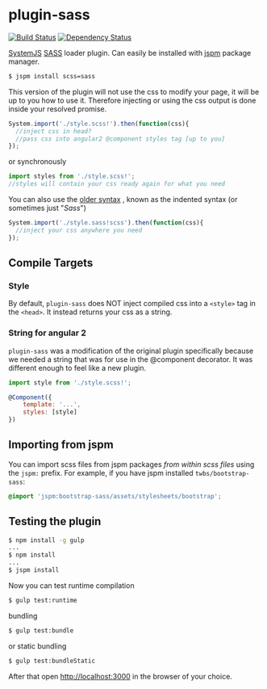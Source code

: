 # plugin-sass

[![Build Status](https://travis-ci.org/KarlPurk/plugin-sass.svg?branch=master)](https://travis-ci.org/KarlPurk/plugin-sass)
[![Dependency Status](https://david-dm.org/KarlPurk/plugin-sass.svg)](https://david-dm.org/KarlPurk/plugin-sass)

[SystemJS](https://github.com/systemjs/systemjs)
[SASS](http://sass-lang.com) loader plugin. Can easily be installed with
[jspm](http://jspm.io) package manager.

```sh
$ jspm install scss=sass
```

This version of the plugin will not use the css to modify your page, it will
be up to you how to use it. Therefore injecting or using the css output is done
inside your resolved promise.

```js
System.import('./style.scss!').then(function(css){
  //inject css in head?
  //pass css into angular2 @component styles tag [up to you]
});
```

or synchronously

```js
import styles from './style.scss!';
//styles will contain your css ready again for what you need
```

You can also use the [older syntax](http://sass-lang.com/documentation/file.SASS_REFERENCE.html#syntax)
, known as the indented syntax (or sometimes just "_Sass_")

```js
System.import('./style.sass!scss').then(function(css){
  //inject your css anywhere you need
});
```

## Compile Targets

### Style

By default, `plugin-sass` does NOT inject compiled css into a `<style>` tag in the `<head>`. It instead returns your css as a string.

### String for angular 2

`plugin-sass` was a modification of the original plugin specifically because we needed a string that was for use in the @component decorator. It was different
enough to feel like a new plugin.

```js
import style from './style.scss!';

@Component({
    template: '...',
    styles: [style]
})
```

## Importing from jspm

You can import scss files from jspm packages *from within scss files* using the `jspm:` prefix. For example, if you have jspm installed `twbs/bootstrap-sass`:

```scss
@import 'jspm:bootstrap-sass/assets/stylesheets/bootstrap';
```

## Testing the plugin

```sh
$ npm install -g gulp
...
$ npm install
...
$ jspm install
```

Now you can test runtime compilation

```sh
$ gulp test:runtime
```

bundling

```sh
$ gulp test:bundle
```

or static bundling

```sh
$ gulp test:bundleStatic
```

After that open [http://localhost:3000](http://localhost:3000) in the browser
of your choice.
